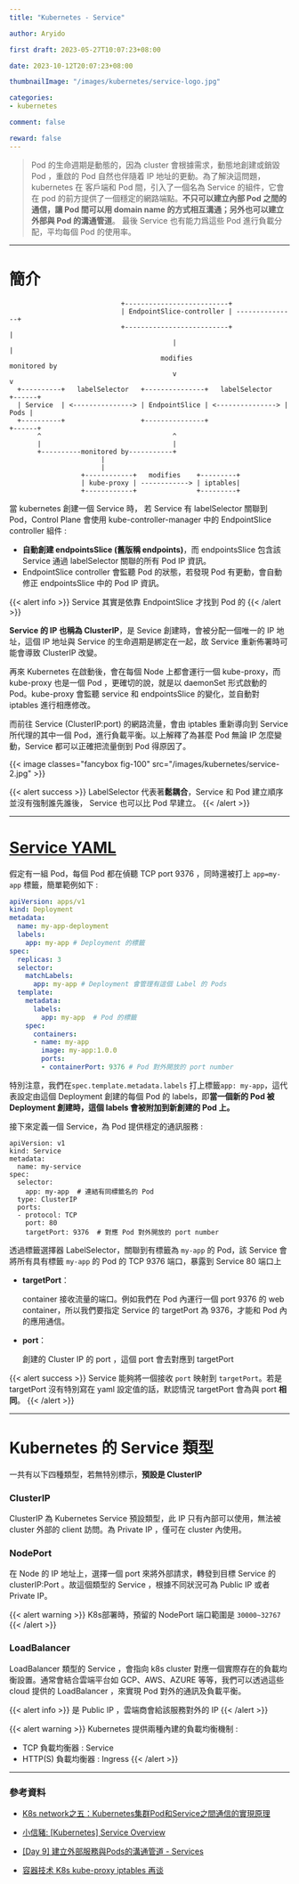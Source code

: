 ```yaml
---
title: "Kubernetes - Service"

author: Aryido

first draft: 2023-05-27T10:07:23+08:00

date: 2023-10-12T20:07:23+08:00

thumbnailImage: "/images/kubernetes/service-logo.jpg"

categories:
- kubernetes

comment: false

reward: false
---
```

<!--BODY-->
> Pod 的生命週期是動態的，因為 cluster 會根據需求，動態地創建或銷毀 Pod ，重啟的 Pod 自然也伴隨着 IP 地址的更動。為了解決這問題，kubernetes 在 客戶端和 Pod 間，引入了一個名為 Service 的組件，它會在 pod 的前方提供了一個穩定的網路端點。**不只可以建立內部 Pod 之間的通信，讓 Pod 間可以用 domain name 的方式相互溝通；另外也可以建立外部與 Pod 的溝通管道**。 最後 Service 也有能力爲這些 Pod 進行負載分配，平均每個 Pod 的使用率。
<!--more-->

---

# 簡介

```
                            +--------------------------+
                            | EndpointSlice-controller | ---------------+
                            +--------------------------+                |
                                         |                              |
                                      modifies                     monitored by
                                         v                              v
  +----------+   labelSelector   +---------------+   labelSelector   +------+
  | Service  | <---------------> | EndpointSlice | <---------------> | Pods |
  +----------+                   +---------------+                   +------+
       ^                                 ^
       |                                 |
       +----------monitored by-----------+
                       |
                       |
                  +------------+   modifies    +---------+
                  | kube-proxy | ------------> | iptables|
                  +------------+               +---------+

```

當 kubernetes 創建一個 Service 時， 若 Service 有 labelSelector 關聯到 Pod，Control Plane 會使用 kube-controller-manager 中的 EndpointSlice controller 組件 :
- **自動創建 endpointsSlice (舊版稱 endpoints)**，而 endpointsSlice 包含該 Service 通過 labelSelector 關聯的所有 Pod IP 資訊。
- EndpointSlice controller  會監聽 Pod 的狀態，若發現 Pod 有更動，會自動修正 endpointsSlice 中的 Pod IP 資訊。

{{< alert info >}}
Service 其實是依靠 EndpointSlice 才找到 Pod 的
{{< /alert >}}

**Service 的 IP 也稱為 ClusterIP**，是 Sevice 創建時，會被分配一個唯一的 IP 地址，這個 IP 地址與 Service 的生命週期是綁定在一起，故 Service 重新佈署時可能會導致 ClusterIP 改變。

再來 Kubernetes 在啟動後，會在每個 Node 上都會運行一個 kube-proxy，而 kube-proxy 也是一個 Pod ，更確切的說，就是以 daemonSet 形式啟動的 Pod。kube-proxy 會監聽 service 和 endpointsSlice 的變化，並自動對 iptables 進行相應修改。

而前往 Service (ClusterIP:port) 的網路流量，會由 iptables 重新導向到 Service 所代理的其中一個 Pod，進行負載平衡。以上解釋了為甚麼 Pod 無論 IP 怎麼變動，Service 都可以正確把流量倒到 Pod 得原因了。

{{< image classes="fancybox fig-100" src="/images/kubernetes/service-2.jpg" >}}


{{< alert success >}}
LabelSelector 代表著**鬆耦合**，Service 和 Pod 建立順序並沒有強制誰先誰後， Service 也可以比 Pod 早建立。
{{< /alert >}}


---

# [Service YAML](https://kubernetes.io/docs/concepts/services-networking/service/)

假定有一組 Pod，每個 Pod 都在偵聽 TCP port 9376 ，同時還被打上 ```app=my-app``` 標籤，簡單範例如下 :
```YAML
apiVersion: apps/v1
kind: Deployment
metadata:
  name: my-app-deployment
  labels:
    app: my-app # Deployment 的標籤
spec:
  replicas: 3
  selector:
    matchLabels:
      app: my-app # Deployment 會管理有這個 Label 的 Pods
  template:
    metadata:
      labels:
        app: my-app  # Pod 的標籤
    spec:
      containers:
      - name: my-app
        image: my-app:1.0.0
        ports:
        - containerPort: 9376 # Pod 對外開放的 port number
```
特別注意，我們在```spec.template.metadata.labels```
打上標籤```app: my-app```，這代表設定由這個 Deployment 創建的每個 Pod 的 labels，即**當一個新的 Pod 被 Deployment 創建時，這個 labels 會被附加到新創建的 Pod 上。**

接下來定義一個 Service，為 Pod 提供穩定的通訊服務 :

```
apiVersion: v1
kind: Service
metadata:
  name: my-service
spec:
  selector:
    app: my-app  # 連結有同標籤名的 Pod
  type: ClusterIP
  ports:
  - protocol: TCP
    port: 80
    targetPort: 9376  # 對應 Pod 對外開放的 port number
```

透過標籤選擇器 LabelSelector，關聯到有標籤為 ```my-app``` 的 Pod，該 Service 會將所有具有標籤 ```my-app``` 的 Pod 的 TCP 9376 端口，暴露到 Service 80 端口上
- **targetPort**：

  container 接收流量的端口。例如我們在 Pod 內運行一個 port 9376 的 web container，所以我們要指定 Service 的 targetPort 為 9376，才能和 Pod 內的應用通信。
- **port**：

  創建的  Cluster IP 的 port ，這個 port 會去對應到 targetPort

{{< alert success >}}
Service 能夠將一個接收 ```port``` 映射到 ```targetPort```。若是 targetPort 沒有特別寫在 yaml 設定值的話，默認情況 targetPort 會為與 port **相同**。
{{< /alert >}}

---

# Kubernetes 的 Service 類型
一共有以下四種類型，若無特別標示，**預設是 ClusterIP**
###  ClusterIP

ClusterIP 為 Kubernetes Service 預設類型，此 IP 只有內部可以使用，無法被 cluster 外部的 client 訪問。為 Private IP ，僅可在 cluster 內使用。

### NodePort

在 Node 的 IP 地址上，選擇一個 port 來將外部請求，轉發到目標 Service 的 clusterIP:Port 。故這個類型的 Service ，根據不同狀況可為 Public IP 或者 Private IP。

{{< alert warning >}}
K8s部署時，預留的 NodePort 端口範圍是  ```30000~32767```
{{< /alert >}}

### LoadBalancer

LoadBalancer 類型的 Service ，會指向 k8s cluster 對應一個實際存在的負載均衡設置。通常會結合雲端平台如 GCP、AWS、AZURE 等等，我們可以透過這些 cloud 提供的 LoadBalancer ，來實現 Pod 對外的通訊及負載平衡。

{{< alert info >}}
是 Public IP ，雲端商會給該服務對外的 IP
{{< /alert >}}

{{< alert warning >}}
Kubernetes 提供兩種內建的負載均衡機制 :
- TCP 負載均衡器 : Service
- HTTP(S) 負載均衡器 : Ingress
{{< /alert >}}

---
### 參考資料

- [K8s network之五：Kubernetes集群Pod和Service之間通信的實現原理](https://marcuseddie.github.io/2021/K8s-Network-Architecture-section-five.html)

- [小信豬: [Kubernetes] Service Overview](https://godleon.github.io/blog/Kubernetes/k8s-Service-Overview/)

- [[Day 9] 建立外部服務與Pods的溝通管道 - Services](https://ithelp.ithome.com.tw/articles/10194344)

- [容器技术 K8s kube-proxy iptables 再谈](https://juejin.cn/post/7134143215380201479)

